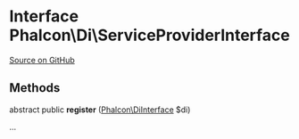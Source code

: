 # Interface **Phalcon\\Di\\ServiceProviderInterface**

<a href="https://github.com/phalcon/cphalcon/blob/master/phalcon/di/serviceproviderinterface.zep" class="btn btn-default btn-sm">Source on GitHub</a>

## Methods

abstract public **register** ([Phalcon\DiInterface](/en/3.2/api/Phalcon_DiInterface) $di)

...